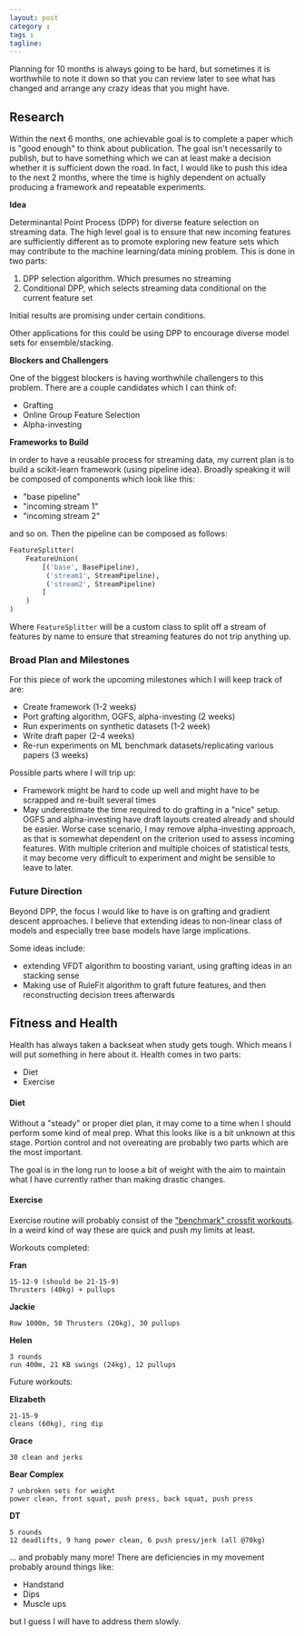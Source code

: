 ```yaml
---
layout: post
category : 
tags : 
tagline: 
---
```


Planning for 10 months is always going to be hard, but sometimes it is worthwhile to note it down so that you can review later to see what has changed and arrange any crazy ideas that you might have.

Research
--------

Within the next 6 months, one achievable goal is to complete a paper which is "good enough" to think about publication. The goal isn't necessarily to publish, but to have something which we can at least make a decision whether it is sufficient down the road. In fact, I would like to push this idea to the next 2 months, where the time is highly dependent on actually producing a framework and repeatable experiments. 

**Idea**

Determinantal Point Process (DPP) for diverse feature selection on streaming data. The high level goal is to ensure that new incoming features are sufficiently different as to promote exploring new feature sets which may contribute to the machine learning/data mining problem. This is done in two parts:

1.  DPP selection algorithm. Which presumes no streaming
2.  Conditional DPP, which selects streaming data conditional on the current feature set

Initial results are promising under certain conditions.

Other applications for this could be using DPP to encourage diverse model sets for ensemble/stacking.

**Blockers and Challengers**

One of the biggest blockers is having worthwhile challengers to this problem. There are a couple candidates which I can think of:

*  Grafting
*  Online Group Feature Selection
*  Alpha-investing

**Frameworks to Build**

In order to have a reusable process for streaming data, my current plan is to build a scikit-learn framework (using pipeline idea). Broadly speaking it will be composed of components which look like this:

*  "base pipeline"
*  "incoming stream 1"
*  "incoming stream 2"

and so on. Then the pipeline can be composed as follows:

```python
FeatureSplitter(
	FeatureUnion(
		[('base', BasePipeline), 
		 ('stream1', StreamPipeline),
		 ('stream2', StreamPipeline)
		]
	)
)
```

Where `FeatureSplitter` will be a custom class to split off a stream of features by name to ensure that streaming features do not trip anything up. 

### Broad Plan and Milestones

For this piece of work the upcoming milestones which I will keep track of are:

*  Create framework (1-2 weeks)
*  Port grafting algorithm, OGFS, alpha-investing (2 weeks)
*  Run experiments on synthetic datasets (1-2 week)
*  Write draft paper (2-4 weeks)
*  Re-run experiments on ML benchmark datasets/replicating various papers (3 weeks)


Possible parts where I will trip up:

*  Framework might be hard to code up well and might have to be scrapped and re-built several times
*  May underestimate the time required to do grafting in a "nice" setup. OGFS and alpha-investing have draft layouts created already and should be easier. Worse case scenario, I may remove alpha-investing approach, as that is somewhat dependent on the criterion used to assess incoming features. With multiple criterion and multiple choices of statistical tests, it may become very difficult to experiment and might be sensible to leave to later. 

### Future Direction

Beyond DPP, the focus I would like to have is on grafting and gradient descent approaches. I believe that extending ideas to non-linear class of models and especially tree base models have large implications. 

Some ideas include:

*  extending VFDT algorithm to boosting variant, using grafting ideas in an stacking sense
*  Making use of RuleFit algorithm to graft future features, and then reconstructing decision trees afterwards

Fitness and Health
------------------

Health has always taken a backseat when study gets tough. Which means I will put something in here about it. Health comes in two parts:

*  Diet
*  Exercise

#### Diet

Without a "steady" or proper diet plan, it may come to a time when I should perform some kind of meal prep. What this looks like is a bit unknown at this stage. Portion control and not overeating are probably two parts which are the most important. 

The goal is in the long run to loose a bit of weight with the aim to maintain what I have currently rather than making drastic changes. 

#### Exercise

Exercise routine will probably consist of the ["benchmark" crossfit workouts](https://wodwell.com/wods/). In a weird kind of way these are quick and push my limits at least. 

Workouts completed:

**Fran**

```
15-12-9 (should be 21-15-9)
Thrusters (40kg) + pullups 
```

**Jackie**

```
Row 1000m, 50 Thrusters (20kg), 30 pullups
```

**Helen**

```
3 rounds
run 400m, 21 KB swings (24kg), 12 pullups
```

Future workouts:

**Elizabeth**

```
21-15-9
cleans (60kg), ring dip
```

**Grace**

```
30 clean and jerks 
```

**Bear Complex**

```
7 unbroken sets for weight
power clean, front squat, push press, back squat, push press
```

**DT**

```
5 rounds 
12 deadlifts, 9 hang power clean, 6 push press/jerk (all @70kg)
```

... and probably many more! There are deficiencies in my movement probably around things like:

*  Handstand
*  Dips
*  Muscle ups

but I guess I will have to address them slowly.









